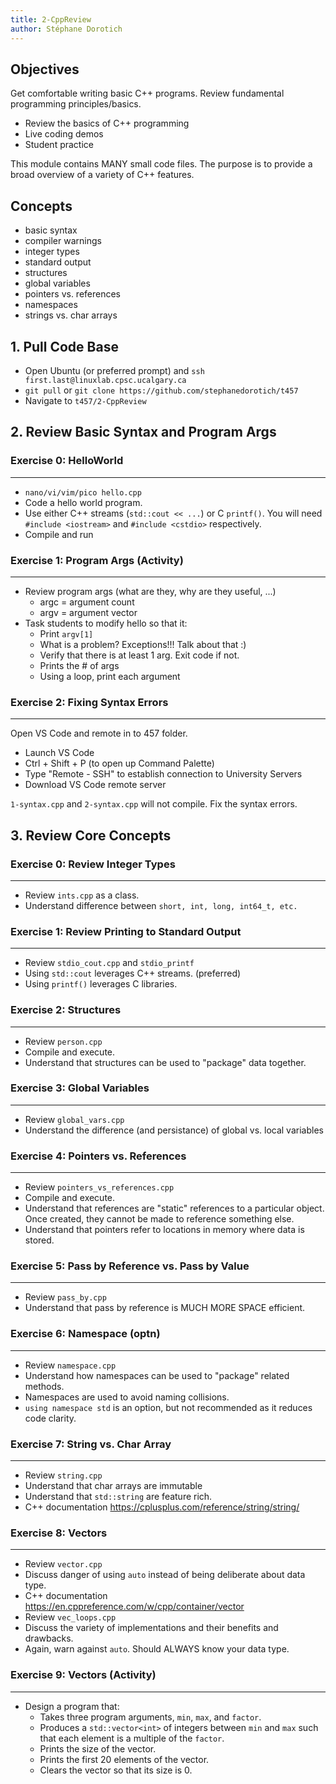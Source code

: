 ```yaml
---
title: 2-CppReview
author: Stéphane Dorotich
---
```


## Objectives

Get comfortable writing basic C++ programs. Review fundamental programming principles/basics.
- Review the basics of C++ programming
- Live coding demos
- Student practice

This module contains MANY small code files. The purpose is to provide
a broad overview of a variety of C++ features.

## Concepts

- basic syntax
- compiler warnings
- integer types
- standard output
- structures
- global variables
- pointers vs. references
- namespaces
- strings vs. char arrays

## 1. Pull Code Base
- Open Ubuntu (or preferred prompt) and ```ssh first.last@linuxlab.cpsc.ucalgary.ca```
- ```git pull``` or ```git clone https://github.com/stephanedorotich/t457```
- Navigate to ```t457/2-CppReview```

## 2. Review Basic Syntax and Program Args

### Exercise 0: HelloWorld
***
- ```nano/vi/vim/pico hello.cpp```
- Code a hello world program.
- Use either C++ streams (```std::cout << ...```) or C ```printf()```. You will need ```#include <iostream>``` and ```#include <cstdio>``` respectively.
- Compile and run

### Exercise 1: Program Args (Activity)
***
- Review program args (what are they, why are they useful, ...)
  - argc = argument count
  - argv = argument vector
- Task students to modify hello so that it:
  - Print ```argv[1]```
  - What is a problem? Exceptions!!! Talk about that :)
  - Verify that there is at least 1 arg. Exit code if not.
  - Prints the # of args
  - Using a loop, print each argument

### Exercise 2: Fixing Syntax Errors
***
Open VS Code and remote in to 457 folder.

- Launch VS Code
- Ctrl + Shift + P (to open up Command Palette)
- Type "Remote - SSH" to establish connection to University Servers
- Download VS Code remote server

```1-syntax.cpp``` and ```2-syntax.cpp``` will not compile. Fix the syntax errors.

## 3. Review Core Concepts

### Exercise 0: Review Integer Types
***
- Review ```ints.cpp``` as a class.
- Understand difference between ```short, int, long, int64_t, etc.```

### Exercise 1: Review Printing to Standard Output
***
- Review ```stdio_cout.cpp``` and ```stdio_printf```
- Using ```std::cout``` leverages C++ streams. (preferred)
- Using ```printf()``` leverages C libraries.

### Exercise 2: Structures
***
- Review ```person.cpp```
- Compile and execute.
- Understand that structures can be used to "package" data together.

### Exercise 3: Global Variables
***
- Review ```global_vars.cpp```
- Understand the difference (and persistance) of global vs. local variables

### Exercise 4: Pointers vs. References
***
- Review ```pointers_vs_references.cpp```
- Compile and execute.
- Understand that references are "static" references to a particular object. Once created, they cannot be made to reference something else.
- Understand that pointers refer to locations in memory where data is stored.

### Exercise 5: Pass by Reference vs. Pass by Value
***
- Review ```pass_by.cpp```
- Understand that pass by reference is MUCH MORE SPACE efficient.

### Exercise 6: Namespace (optn)
***
- Review ```namespace.cpp```
- Understand how namespaces can be used to "package" related methods.
- Namespaces are used to avoid naming collisions.
- ```using namespace std``` is an option, but not recommended as it reduces code clarity.

### Exercise 7: String vs. Char Array
***
- Review ```string.cpp```
- Understand that char arrays are immutable
- Understand that ```std::string``` are feature rich.
- C++ documentation <https://cplusplus.com/reference/string/string/>

### Exercise 8: Vectors
***
- Review ```vector.cpp```
- Discuss danger of using ```auto``` instead of being deliberate about data type.
- C++ documentation <https://en.cppreference.com/w/cpp/container/vector>
- Review ```vec_loops.cpp```
- Discuss the variety of implementations and their benefits and drawbacks.
- Again, warn against ```auto```. Should ALWAYS know your data type.

### Exercise 9: Vectors (Activity)
***
- Design a program that:
  - Takes three program arguments, ```min```, ```max```, and ```factor```.
  - Produces a ```std::vector<int>``` of integers between ```min``` and ```max``` such that each element is a multiple of the ```factor```.
  - Prints the size of the vector.
  - Prints the first 20 elements of the vector.
  - Clears the vector so that its size is 0.
